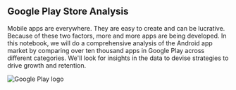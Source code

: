 ## Google Play Store Analysis
<p>Mobile apps are everywhere. They are easy to create and can be lucrative. Because of these two factors, more and more apps are being developed. In this notebook, we will do a comprehensive analysis of the Android app market by comparing over ten thousand apps in Google Play across different categories. We'll look for insights in the data to devise strategies to drive growth and retention.</p>
<p><img src="https://assets.datacamp.com/production/project_619/img/google_play_store.png" alt="Google Play logo"></p>
